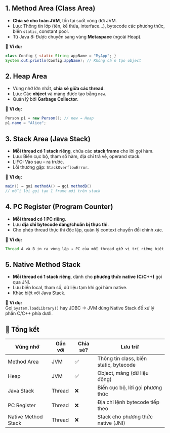 ## 1. **Method Area (Class Area)**

- **Chia sẻ cho toàn JVM**, tồn tại suốt vòng đời JVM.
- Lưu: Thông tin lớp (tên, kế thừa, interface...), bytecode các phương thức, biến `static`, constant pool.
- Từ Java 8: Được chuyển sang vùng **Metaspace** (ngoài Heap).

🧪 **Ví dụ:**
```java
class Config { static String appName = "MyApp"; }
System.out.println(Config.appName); // Không cần tạo object
```
## 2. **Heap Area**

- Vùng nhớ lớn nhất, **chia sẻ giữa các thread**.
- Lưu: Các **object** và mảng được tạo bằng `new`.
- Quản lý bởi **Garbage Collector**.

🧪 **Ví dụ:**

```java
Person p1 = new Person(); // new → Heap
p1.name = "Alice";
```
## 3. **Stack Area (Java Stack)**

- **Mỗi thread có 1 stack riêng**, chứa các **stack frame** cho lời gọi hàm.
- Lưu: Biến cục bộ, tham số hàm, địa chỉ trả về, operand stack.
- LIFO: Vào sau – ra trước.
- Lỗi thường gặp: `StackOverflowError`.

🧪 **Ví dụ:**

```java
main() → gọi methodA() → gọi methodB()
// mỗi lời gọi tạo 1 frame mới trên stack
```
## 4. **PC Register (Program Counter)**
- **Mỗi thread có 1 PC riêng**.
- Lưu **địa chỉ bytecode đang/chuẩn bị thực thi**.
- Cho phép thread thực thi độc lập, quản lý context chuyển đổi chính xác.

🧪 **Ví dụ:**

```java
Thread A và B in ra vòng lặp → PC của mỗi thread giữ vị trí riêng biệt trong tiến trình của nó
```
## 5. **Native Method Stack**
- **Mỗi thread có 1 stack riêng**, dành cho **phương thức native (C/C++)** gọi qua JNI.
- Lưu biến local, tham số, dữ liệu tạm khi gọi hàm native.
- Khác biệt với Java Stack.

🧪 **Ví dụ:**  
Gọi `System.loadLibrary()` hay JDBC → JVM dùng Native Stack để xử lý phần C/C++ phía dưới.
## 🎯 Tổng kết

|Vùng nhớ|Gắn với|Chia sẻ?|Lưu trữ|
|---|---|---|---|
|Method Area|JVM|✅|Thông tin class, biến static, bytecode|
|Heap|JVM|✅|Object, mảng (dữ liệu động)|
|Java Stack|Thread|❌|Biến cục bộ, lời gọi phương thức|
|PC Register|Thread|❌|Địa chỉ lệnh bytecode tiếp theo|
|Native Method Stack|Thread|❌|Stack cho phương thức native (JNI)|
